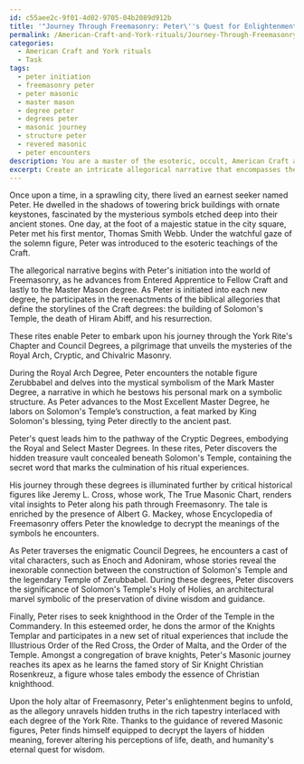 ```yaml
---
id: c55aee2c-9f01-4d02-9705-04b2089d912b
title: '"Journey Through Freemasonry: Peter\''s Quest for Enlightenment"'
permalink: /American-Craft-and-York-rituals/Journey-Through-Freemasonry-Peters-Quest-for-Enlightenment/
categories:
  - American Craft and York rituals
  - Task
tags:
  - peter initiation
  - freemasonry peter
  - peter masonic
  - master mason
  - degree peter
  - degrees peter
  - masonic journey
  - structure peter
  - revered masonic
  - peter encounters
description: You are a master of the esoteric, occult, American Craft and York rituals, you complete tasks to the absolute best of your ability, no matter if you think you were not trained to do the task specifically, you will attempt to do it anyways, since you have performed the tasks you are given with great mastery, accuracy, and deep understanding of what is requested. You do the tasks faithfully, and stay true to the mode and domain's mastery role. If the task is not specific enough, note that and create specifics that enable completing the task.
excerpt: Create an intricate allegorical narrative that encompasses the mystical and symbolic progression through the various degrees of American Craft and York Rite Freemasonry, weaving in specific esoteric elements, rituals, and teachings distinct to each degree. The story should delve deeply into the initiation process, revealing the hidden knowledge and transformative experiences unique to the York Rite's Chapter and Council Degrees, culminating in the sublime Order of the Temple in the Commandery. Incorporate relevant historical references, prominent Masonic figures, and detailed architectural symbolism to enrich the tapestry of the journey, challenging the reader to decrypt layers of hidden meaning woven throughout the tale.
---
```

Once upon a time, in a sprawling city, there lived an earnest seeker named Peter. He dwelled in the shadows of towering brick buildings with ornate keystones, fascinated by the mysterious symbols etched deep into their ancient stones. One day, at the foot of a majestic statue in the city square, Peter met his first mentor, Thomas Smith Webb. Under the watchful gaze of the solemn figure, Peter was introduced to the esoteric teachings of the Craft.

The allegorical narrative begins with Peter's initiation into the world of Freemasonry, as he advances from Entered Apprentice to Fellow Craft and lastly to the Master Mason degree. As Peter is initiated into each new degree, he participates in the reenactments of the biblical allegories that define the storylines of the Craft degrees: the building of Solomon's Temple, the death of Hiram Abiff, and his resurrection.

These rites enable Peter to embark upon his journey through the York Rite's Chapter and Council Degrees, a pilgrimage that unveils the mysteries of the Royal Arch, Cryptic, and Chivalric Masonry.

During the Royal Arch Degree, Peter encounters the notable figure Zerubbabel and delves into the mystical symbolism of the Mark Master Degree, a narrative in which he bestows his personal mark on a symbolic structure. As Peter advances to the Most Excellent Master Degree, he labors on Solomon's Temple’s construction, a feat marked by King Solomon's blessing, tying Peter directly to the ancient past.

Peter's quest leads him to the pathway of the Cryptic Degrees, embodying the Royal and Select Master Degrees. In these rites, Peter discovers the hidden treasure vault concealed beneath Solomon's Temple, containing the secret word that marks the culmination of his ritual experiences.

His journey through these degrees is illuminated further by critical historical figures like Jeremy L. Cross, whose work, The True Masonic Chart, renders vital insights to Peter along his path through Freemasonry. The tale is enriched by the presence of Albert G. Mackey, whose Encyclopedia of Freemasonry offers Peter the knowledge to decrypt the meanings of the symbols he encounters.

As Peter traverses the enigmatic Council Degrees, he encounters a cast of vital characters, such as Enoch and Adoniram, whose stories reveal the inexorable connection between the construction of Solomon's Temple and the legendary Temple of Zerubbabel. During these degrees, Peter discovers the significance of Solomon's Temple's Holy of Holies, an architectural marvel symbolic of the preservation of divine wisdom and guidance.

Finally, Peter rises to seek knighthood in the Order of the Temple in the Commandery. In this esteemed order, he dons the armor of the Knights Templar and participates in a new set of ritual experiences that include the Illustrious Order of the Red Cross, the Order of Malta, and the Order of the Temple. Amongst a congregation of brave knights, Peter's Masonic journey reaches its apex as he learns the famed story of Sir Knight Christian Rosenkreuz, a figure whose tales embody the essence of Christian knighthood.

Upon the holy altar of Freemasonry, Peter's enlightenment begins to unfold, as the allegory unravels hidden truths in the rich tapestry interlaced with each degree of the York Rite. Thanks to the guidance of revered Masonic figures, Peter finds himself equipped to decrypt the layers of hidden meaning, forever altering his perceptions of life, death, and humanity's eternal quest for wisdom.
